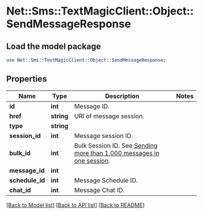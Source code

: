 # Net::Sms::TextMagicClient::Object::SendMessageResponse

## Load the model package
```perl
use Net::Sms::TextMagicClient::Object::SendMessageResponse;
```

## Properties
Name | Type | Description | Notes
------------ | ------------- | ------------- | -------------
**id** | **int** | Message ID. | 
**href** | **string** | URI of message session. | 
**type** | **string** |  | 
**session_id** | **int** | Message session ID. | 
**bulk_id** | **int** | Bulk Session ID. See [Sending more than 1,000 messages in one session](http://docs.textmagictesting.com/#section/Tutorials/Sending-more-than-1000-messages-in-one-session). | 
**message_id** | **int** |  | 
**schedule_id** | **int** | Message Schedule ID. | 
**chat_id** | **int** | Message Chat ID. | 

[[Back to Model list]](../README.md#documentation-for-models) [[Back to API list]](../README.md#documentation-for-api-endpoints) [[Back to README]](../README.md)



